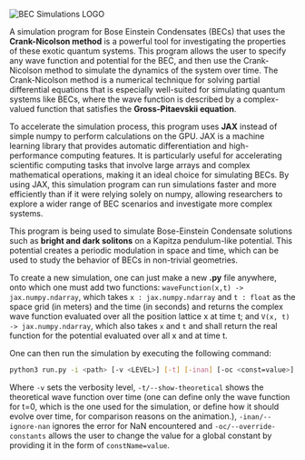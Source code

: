 ![BEC Simulations LOGO](https://user-images.githubusercontent.com/40344474/223997006-4c4ae49e-3a96-43cb-95ef-9a9727b502d5.png)

A simulation program for Bose Einstein Condensates (BECs) that uses the **Crank-Nicolson method** is a powerful tool for investigating the properties of these exotic quantum systems. This program allows the user to specify any wave function and potential for the BEC, and then use the Crank-Nicolson method to simulate the dynamics of the system over time. The Crank-Nicolson method is a numerical technique for solving partial differential equations that is especially well-suited for simulating quantum systems like BECs, where the wave function is described by a complex-valued function that satisfies the **Gross-Pitaevskii equation**.

To accelerate the simulation process, this program uses **JAX** instead of simple numpy to perform calculations on the GPU. JAX is a machine learning library that provides automatic differentiation and high-performance computing features. It is particularly useful for accelerating scientific computing tasks that involve large arrays and complex mathematical operations, making it an ideal choice for simulating BECs. By using JAX, this simulation program can run simulations faster and more efficiently than if it were relying solely on numpy, allowing researchers to explore a wider range of BEC scenarios and investigate more complex systems.

This program is being used to simulate Bose-Einstein Condensate solutions such as **bright and dark solitons** on a Kapitza pendulum-like potential. This potential creates a periodic modulation in space and time, which can be used to study the behavior of BECs in non-trivial geometries.

To create a new simulation, one can just make a new **.py** file anywhere, onto which one must add two functions: `waveFunction(x,t) -> jax.numpy.ndarray`, which takes `x : jax.numpy.ndarray` and `t : float` as the space grid (in meters) and the time (in seconds) and returns the complex wave function evaluated over all the position lattice x at time t; and `V(x, t) -> jax.numpy.ndarray`, which also takes `x` and `t` and shall return the real function for the potential evaluated over all x and at time t.

One can then run the simulation by executing the following command:

```bash
python3 run.py -i <path> [-v <LEVEL>] [-t] [-inan] [-oc <const=value>]
```
Where `-v` sets the verbosity level, `-t/--show-theoretical` shows the theoretical wave function over time (one can define only the wave function for t=0, which is the one used for the simulation, or define how it should evolve over time, for comparison reasons on the animation.), `-inan/--ignore-nan` ignores the error for NaN encountered and `-oc/--override-constants` allows the user to change the value for a global constant by providing it in the form of `constName=value`.
